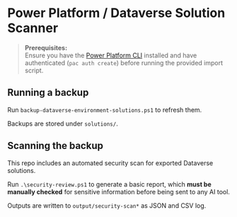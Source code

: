 # Power Platform / Dataverse Solution Scanner

> **Prerequisites:**  
> Ensure you have the [Power Platform CLI](https://learn.microsoft.com/power-platform/developer/cli/introduction) installed and have authenticated (`pac auth create`) before running the provided import script.


## Running a backup 

Run `backup-dataverse-environment-solutions.ps1` to refresh them.

Backups are stored under `solutions/`.

## Scanning the backup

This repo includes an automated security scan for exported Dataverse solutions.

Run `.\security-review.ps1` to generate a basic report, which **must be manually checked** for sensitive information before being sent to any AI tool.

Outputs are written to `output/security-scan*` as JSON and CSV log.
